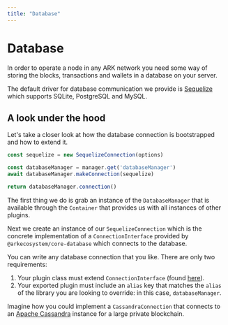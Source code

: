 ```yaml
---
title: "Database"
---
```


# Database

In order to operate a node in any ARK network you need some way of storing the blocks, transactions and wallets in a database on your server.

The default driver for database communication we provide is [Sequelize](https://github.com/sequelize/sequelize) which supports SQLite, PostgreSQL and MySQL.

## A look under the hood

Let's take a closer look at how the database connection is bootstrapped and how to extend it.

```js
const sequelize = new SequelizeConnection(options)

const databaseManager = manager.get('databaseManager')
await databaseManager.makeConnection(sequelize)

return databaseManager.connection()
```

The first thing we do is grab an instance of the `DatabaseManager` that is available through the `Container` that provides us with all instances of other plugins.

Next we create an instance of our `SequelizeConnection` which is the concrete implementation of a `ConnectionInterface` provided by `@arkecosystem/core-database` which connects to the database.

You can write any database connection that you like. There are only two requirements:

1. Your plugin class must extend `ConnectionInterface` (found [here](https://github.com/ArkEcosystem/core/blob/master/packages/core-database/lib/interface.js)).
2. Your exported plugin must include an `alias` key that matches the `alias` of the library you are looking to override: in this case, `databaseManager`.

Imagine how you could implement a `CassandraConnection` that connects to an [Apache Cassandra](http://cassandra.apache.org/) instance for a large private blockchain.
